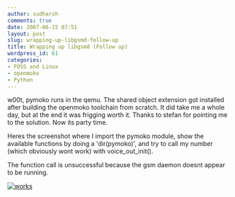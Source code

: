 ```yaml
---
author: sudharsh
comments: true
date: 2007-06-15 07:51
layout: post
slug: wrapping-up-libgsmd-follow-up
title: Wrapping up libgsmd (Follow up)
wordpress_id: 61
categories:
- FOSS and Linux
- openmoko
- Python
---
```


w00t, pymoko runs in the qemu. The shared object extension got installed after building the openmoko toolchain from scratch. It did take me a whole day, but at the end it was frigging worth it. Thanks to stefan for pointing me to the solution. Now its party time.

Heres the screenshot where I import the pymoko module, show the available functions by doing a 'dir(pymoko)', and try to call my number (which obviously wont work) with voice_out_init().

The function call is unsuccessful because the gsm daemon doesnt appear to be running.

[![works](http://sudharsh.files.wordpress.com/2007/06/screenshot-1.thumbnail.png)](http://sudharsh.files.wordpress.com/2007/06/screenshot-1.png)
